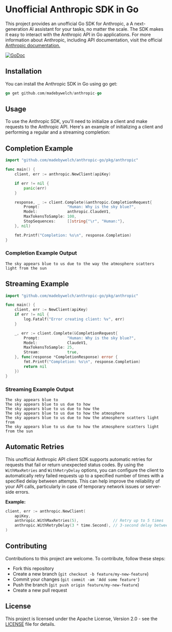 # Unofficial Anthropic SDK in Go

This project provides an unofficial Go SDK for Anthropic, a A next-generation AI assistant for your tasks, no matter the scale. The SDK makes it easy to interact with the Anthropic API in Go applications. For more information about Anthropic, including API documentation, visit the official [Anthropic documentation.](https://console.anthropic.com/docs)

[![GoDoc](https://godoc.org/github.com/madebywelch/anthropic-go?status.svg)](https://pkg.go.dev/github.com/madebywelch/anthropic-go)

## Installation

You can install the Anthropic SDK in Go using go get:

```go
go get github.com/madebywelch/anthropic-go
```

## Usage

To use the Anthropic SDK, you'll need to initialize a client and make requests to the Anthropic API. Here's an example of initializing a client and performing a regular and a streaming completion:

## Completion Example

```go
import "github.com/madebywelch/anthropic-go/pkg/anthropic"

func main() {
	client, err := anthropic.NewClient(apiKey)

	if err != nil {
		panic(err)
	}

	response, _ := client.Complete(&anthropic.CompletionRequest{
		Prompt:            "Human: Why is the sky blue?",
		Model:             anthropic.ClaudeV1,
		MaxTokensToSample: 100,
		StopSequences:     []string{"\r", "Human:"},
	}, nil)

	fmt.Printf("Completion: %s\n", response.Completion)
}
```

### Completion Example Output

```
The sky appears blue to us due to the way the atmosphere scatters light from the sun
```

## Streaming Example

```go
import "github.com/madebywelch/anthropic-go/pkg/anthropic"

func main() {
	client, err := NewClient(apiKey)
	if err != nil {
		log.Fatalf("Error creating client: %v", err)
	}

	_, err := client.Complete(&CompletionRequest{
		Prompt:            "Human: Why is the sky blue?",
		Model:             ClaudeV1,
		MaxTokensToSample: 25,
		Stream:            true,
	}, func(response *CompletionResponse) error {
		fmt.Printf("Completion: %s\n", response.Completion)
		return nil
	})
}
```

### Streaming Example Output

```
The sky appears blue to
The sky appears blue to us due to how
The sky appears blue to us due to how the
The sky appears blue to us due to how the atmosphere
The sky appears blue to us due to how the atmosphere scatters light from
The sky appears blue to us due to how the atmosphere scatters light from the sun
```

## Automatic Retries

This unofficial Anthropic API client SDK supports automatic retries for requests that fail or return unexpected status codes. By using the `WithMaxRetries` and `WithRetryDelay` options, you can configure the client to automatically retry failed requests up to a specified number of times with a specified delay between attempts. This can help improve the reliability of your API calls, particularly in case of temporary network issues or server-side errors.

**Example:**

```go
client, err := anthropic.NewClient(
	apiKey,
	anthropic.WithMaxRetries(5),               // Retry up to 5 times
	anthropic.WithRetryDelay(3 * time.Second), // 3-second delay between retries
)
```

## Contributing

Contributions to this project are welcome. To contribute, follow these steps:

- Fork this repository
- Create a new branch (`git checkout -b feature/my-new-feature`)
- Commit your changes (`git commit -am 'Add some feature'`)
- Push the branch (`git push origin feature/my-new-feature`)
- Create a new pull request

## License

This project is licensed under the Apache License, Version 2.0 - see the [LICENSE](LICENSE) file for details.
